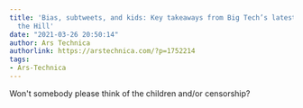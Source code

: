 ```yaml
---
title: 'Bias, subtweets, and kids: Key takeaways from Big Tech’s latest outing on
  the Hill'
date: "2021-03-26 20:50:14"
author: Ars Technica
authorlink: https://arstechnica.com/?p=1752214
tags:
- Ars-Technica
---
```

Won't somebody please think of the children and/or censorship?